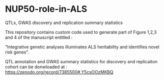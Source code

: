 # NUP50-role-in-ALS
QTLs, GWAS discovery and replication summary statistics

This repository contains custom code used to generate part of Figure 1,2,3 and 4 of the manuscript entitled : 

"Integrative genetic analyses illuminates ALS heritability and identifies novel risk genes". 

QTL annotation and GWAS summary statistics for discovery and replicaiton cohort can be donwloaded at : https://zenodo.org/record/7385500#.Y5csOOzMKBQ


